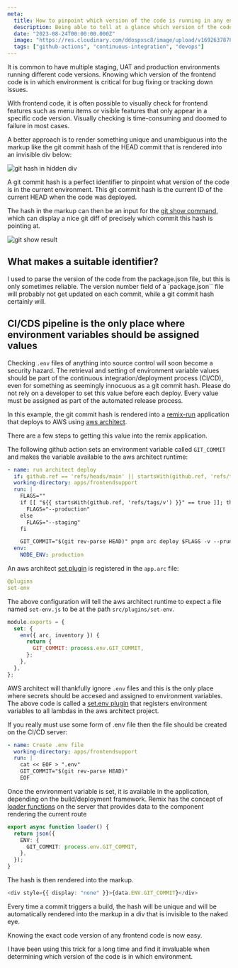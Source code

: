 ```yaml
---
meta:
  title: How to pinpoint which version of the code is running in any environment
  description: Being able to tell at a glance which version of the code is in which environment is critical.
  date: "2023-08-24T00:00:00.000Z"
  image: "https://res.cloudinary.com/ddospxsc8/image/upload/v1692637878/versioning_gsg8au.png"
  tags: ["github-actions", "continuous-integration", "devops"]
---
```


It is common to have multiple staging, UAT and production environments running different code versions. Knowing which version of the frontend code is in which environment is critical for bug fixing or tracking down issues.

With frontend code, it is often possible to visually check for frontend features such as menu items or visible features that only appear in a specific code version. Visually checking is time-consuming and doomed to failure in most cases.

A better approach is to render something unique and unambiguous into the markup like the git commit hash of the HEAD commit that is rendered into an invisible div below:

![git hash in hidden div](https://res.cloudinary.com/ddospxsc8/image/upload/v1692535661/guid_rbdtxs.png)

A git commit hash is a perfect identifier to pinpoint what version of the code is in the current environment. This git commit hash is the current ID of the current HEAD when the code was deployed.

The hash in the markup can then be an input for the [git show command](https://git-scm.com/docs/git-show), which can display a nice git diff of precisely which commit this hash is pointing at.

![git show result](https://res.cloudinary.com/ddospxsc8/image/upload/v1692819323/git-show_dgaicf.png)

## What makes a suitable identifier?

I used to parse the version of the code from the package.json file, but this is only sometimes reliable. The version number field of a `package.json`` file will probably not get updated on each commit, while a git commit hash certainly will.

## CI/CDS pipeline is the only place where environment variables should be assigned values

Checking `.env` files of anything into source control will soon become a security hazard. The retrieval and setting of environment variable values should be part of the continuous integration/deployment process (CI/CD), even for something as seemingly innocuous as a git commit hash. Please do not rely on a developer to set this value before each deploy. Every value must be assigned as part of the automated release process.

In this example, the git commit hash is rendered into a [remix-run](https://remix.run/docs/en/main) application that deploys to AWS using [aws architect](https://arc.codes/docs/en/get-started/quickstart).

There are a few steps to getting this value into the remix application.

The following github action sets an environment variable called `GIT_COMMIT` and makes the variable available to the aws architect runtime:

```yml {12} showLineNumbers
- name: run architect deploy
  if: github.ref == 'refs/heads/main' || startsWith(github.ref, 'refs/tags/v') || github.event_name == 'pull_request'
  working-directory: apps/frontendsupport
  run: |
    FLAGS=""
    if [[ "${{ startsWith(github.ref, 'refs/tags/v') }}" == true ]]; then
      FLAGS="--production"
    else
      FLAGS="--staging"
    fi

    GIT_COMMIT="$(git rev-parse HEAD)" pnpm arc deploy $FLAGS -v --prune
  env:
    NODE_ENV: production
```

An aws architect [set plugin](https://arc.codes/docs/en/guides/plugins/set) is registered in the `app.arc` file:

```yml
@plugins
set-env
```

The above configuration will tell the aws architect runtime to expect a file named `set-env.js` to be at the path `src/plugins/set-env`.

```js:src/plugins/set-env.js {5}
module.exports = {
  set: {
    env({ arc, inventory }) {
      return {
        GIT_COMMIT: process.env.GIT_COMMIT,
      };
    },
  },
};
```

AWS architect will thankfully ignore `.env` files and this is the only place where secrets should be accesed and assigned to environment variables. The above code is called a [set.env plugin](https://arc.codes/docs/en/guides/plugins/set#set.env) that registers environment variables to all lambdas in the aws architect project.

If you really must use some form of .env file then the file should be created on the CI/CD server:

```yml {5} showLineNumbers
- name: Create .env file
  working-directory: apps/frontendsupport
  run: |
    cat << EOF > ".env"
    GIT_COMMIT="$(git rev-parse HEAD)"
    EOF
```

Once the environment variable is set, it is available in the application, depending on the build/deployment framework. Remix has the concept of [loader functions](https://remix.run/docs/en/1.19.3/route/loader) on the server that provides data to the component rendering the current route

```ts {4}
export async function loader() {
  return json({
    ENV: {
      GIT_COMMIT: process.env.GIT_COMMIT,
    },
  });
}
```

The hash is then rendered into the markup.

```ts
<div style={{ display: "none" }}>{data.ENV.GIT_COMMIT}</div>
```

Every time a commit triggers a build, the hash will be unique and will be automatically rendered into the markup in a div that is invisible to the naked eye.

Knowing the exact code version of any frontend code is now easy.

I have been using this trick for a long time and find it invaluable when determining which version of the code is in which environment.
